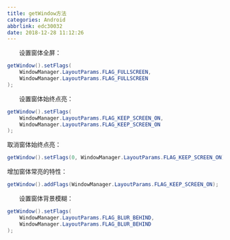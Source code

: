 ```yaml
---
title: getWindow方法
categories: Android
abbrlink: edc30032
date: 2018-12-28 11:12:26
---
```

&emsp;&emsp;设置窗体全屏：<!--more-->

``` java
getWindow().setFlags(
    WindowManager.LayoutParams.FLAG_FULLSCREEN,
    WindowManager.LayoutParams.FLAG_FULLSCREEN
);
```

&emsp;&emsp;设置窗体始终点亮：

``` java
getWindow().setFlags(
    WindowManager.LayoutParams.FLAG_KEEP_SCREEN_ON,
    WindowManager.LayoutParams.FLAG_KEEP_SCREEN_ON
);
```

取消窗体始终点亮：

``` java
getWindow().setFlags(0, WindowManager.LayoutParams.FLAG_KEEP_SCREEN_ON);
```

增加窗体常亮的特性：

``` java
getWindow().addFlags(WindowManager.LayoutParams.FLAG_KEEP_SCREEN_ON);
```

&emsp;&emsp;设置窗体背景模糊：

``` java
getWindow().setFlags(
    WindowManager.LayoutParams.FLAG_BLUR_BEHIND,
    WindowManager.LayoutParams.FLAG_BLUR_BEHIND
);
```